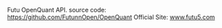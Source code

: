 Futu OpenQuant API.
source code: https://github.com/FutunnOpen/OpenQuant
Official Site: www.futu5.com